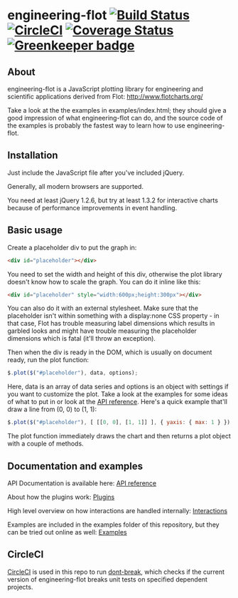 # engineering-flot [![Build Status](https://travis-ci.org/ni-kismet/engineering-flot.svg?branch=master)](https://travis-ci.org/ni-kismet/engineering-flot) [![CircleCI](https://circleci.com/gh/ni-kismet/engineering-flot.svg?style=svg)](https://circleci.com/gh/ni-kismet/engineering-flot) [![Coverage Status](https://coveralls.io/repos/github/ni-kismet/engineering-flot/badge.svg?branch=master)](https://coveralls.io/github/ni-kismet/engineering-flot?branch=master) [![Greenkeeper badge](https://badges.greenkeeper.io/ni-kismet/engineering-flot.svg)](https://greenkeeper.io/)

## About ##

engineering-flot is a JavaScript plotting library for engineering and scientific
applications derived from Flot: <http://www.flotcharts.org/>

Take a look at the the examples in examples/index.html; they should give a good
impression of what engineering-flot can do, and the source code of the examples is probably
the fastest way to learn how to use engineering-flot.


## Installation ##

Just include the JavaScript file after you've included jQuery.

Generally, all modern browsers are supported.

You need at least jQuery 1.2.6, but try at least 1.3.2 for interactive
charts because of performance improvements in event handling.


## Basic usage ##

Create a placeholder div to put the graph in:

```html
<div id="placeholder"></div>
```

You need to set the width and height of this div, otherwise the plot
library doesn't know how to scale the graph. You can do it inline like
this:

```html
<div id="placeholder" style="width:600px;height:300px"></div>
```

You can also do it with an external stylesheet. Make sure that the
placeholder isn't within something with a display:none CSS property -
in that case, Flot has trouble measuring label dimensions which
results in garbled looks and might have trouble measuring the
placeholder dimensions which is fatal (it'll throw an exception).

Then when the div is ready in the DOM, which is usually on document
ready, run the plot function:

```js
$.plot($("#placeholder"), data, options);
```

Here, data is an array of data series and options is an object with
settings if you want to customize the plot. Take a look at the
examples for some ideas of what to put in or look at the
[API reference](API.md). Here's a quick example that'll draw a line
from (0, 0) to (1, 1):

```js
$.plot($("#placeholder"), [ [[0, 0], [1, 1]] ], { yaxis: { max: 1 } });
```

The plot function immediately draws the chart and then returns a plot
object with a couple of methods.

## Documentation and examples

API Documentation is available here: [API reference](docs/API.md)

About how the plugins work: [Plugins](docs/PLUGINS.md)

High level overview on how interactions are handled internally: [Interactions](docs/interactions.md)

Examples are included in the examples folder of this repository, but they can be tried out online as well: [Examples](https://rawgit.com/ni-kismet/engineering-flot/master/examples/index.html)

## CircleCI

[CircleCI](https://circleci.com/) is used in this repo to run [dont-break](https://www.npmjs.com/package/dont-break), 
which checks if the current version of engineering-flot breaks unit tests on specified dependent projects. 